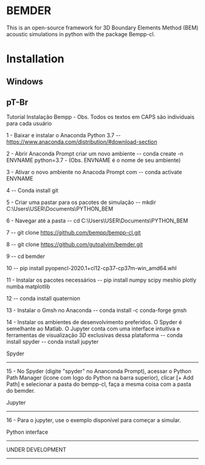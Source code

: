 BEMDER
=======

This is an open-source framework for 3D Boundary Elements Method (BEM) acoustic simulations in python with the package Bempp-cl.

Installation
============

Windows
--------

pT-Br
--------

Tutorial Instalação Bempp - Obs. Todos os textos em CAPS são individuais para cada usuário

1 - Baixar e instalar o Anaconda Python 3.7 -- https://www.anaconda.com/distribution/#download-section

2 - Abrir Anaconda Prompt criar um novo ambiente -- conda create -n ENVNAME python=3.7 - (Obs. ENVNAME é o nome de seu ambiente)

3 - Ativar o novo ambiente no Anacoda Prompt com -- conda activate ENVNAME

4 -- Conda install git 

5 - Criar uma pastar para os pacotes de simulação -- mkdir C:\Users\USER\Documents\PYTHON_BEM

6 - Navegar até a pasta -- cd C:\Users\USER\Documents\PYTHON_BEM

7 -- git clone https://github.com/bempp/bempp-cl.git

8 -- git clone https://github.com/gutoalvim/bemder.git

9 -- cd bemder

10 -- pip install pyopencl-2020.1+cl12-cp37-cp37m-win_amd64.whl

11 - Instalar os pacotes necessários -- pip install numpy scipy meshio plotly numba matplotlib

12 -- conda install quaternion

13 - Instalar o Gmsh no Anaconda -- conda install -c conda-forge gmsh

14 - Instalar os ambientes de desenvolvimento preferidos. O Spyder é semelhante ao Matlab. O Jupyter conta com uma interface intuitiva e ferramentas de visualização 3D exclusivas dessa plataforma -- conda install spyder -- conda install jupyter

Spyder
******
15 - No Spyder (digite "spyder" no Ananconda Prompt), acessar o Python Path Manager (ícone com logo do Python na barra superior), clicar [+ Add Path] e selecionar a pasta do bempp-cl, faça a mesma coisa com a pasta do bemder.

Jupyter
******
16 - Para o jupyter, use o exemplo disponível para começar a simular.


Python interface
*****************
UNDER DEVELOPMENT
*****************
